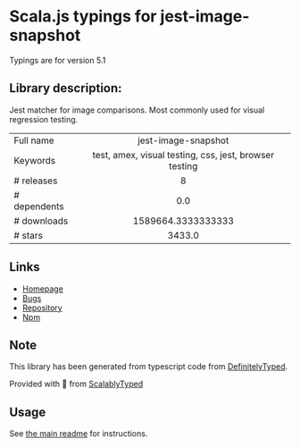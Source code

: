 
# Scala.js typings for jest-image-snapshot

Typings are for version 5.1

## Library description:
Jest matcher for image comparisons. Most commonly used for visual regression testing.

|                    |                 |
| ------------------ | :-------------: |
| Full name          | jest-image-snapshot |
| Keywords           | test, amex, visual testing, css, jest, browser testing |
| # releases         | 8 |
| # dependents       | 0.0 |
| # downloads        | 1589664.3333333333 |
| # stars            | 3433.0 |

## Links
- [Homepage](https://github.com/americanexpress/jest-image-snapshot#readme)
- [Bugs](https://github.com/americanexpress/jest-image-snapshot/issues)
- [Repository](https://github.com/americanexpress/jest-image-snapshot)
- [Npm](https://www.npmjs.com/package/jest-image-snapshot)
    


## Note
This library has been generated from typescript code from [DefinitelyTyped](https://definitelytyped.org).

Provided with :purple_heart: from [ScalablyTyped](https://github.com/oyvindberg/ScalablyTyped)

## Usage
See [the main readme](../../readme.md) for instructions.


